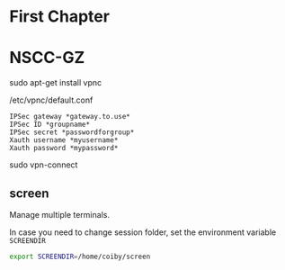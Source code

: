 # First Chapter
 
# NSCC-GZ

sudo apt-get install vpnc

/etc/vpnc/default.conf

```
IPSec gateway *gateway.to.use*
IPSec ID *groupname*
IPSec secret *passwordforgroup*
Xauth username *myusername*
Xauth password *mypassword*
```

sudo vpn-connect


## screen

Manage multiple terminals.

In case you need to change session folder, set the environment variable `SCREENDIR`
```bash
export SCREENDIR=/home/coiby/screen
```